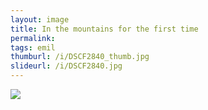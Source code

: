 ```yaml
---
layout: image
title: In the mountains for the first time
permalink: 
tags: emil
thumburl: /i/DSCF2840_thumb.jpg
slideurl: /i/DSCF2840.jpg 
---
```

![]({{site.url}}/i/DSCF2840.jpg)


